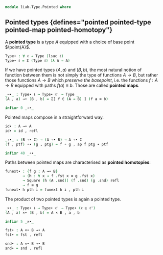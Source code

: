 <!--
```agda
open import 1Lab.Path
open import 1Lab.Type
```
-->

```agda
module 1Lab.Type.Pointed where
```

## Pointed types {defines="pointed pointed-type pointed-map pointed-homotopy"}

A **pointed type** is a type $A$ equipped with a choice of base point $\point{A}$.

```agda
Type∙ : ∀ ℓ → Type (lsuc ℓ)
Type∙ ℓ = Σ (Type ℓ) (λ A → A)
```

<!--
```agda
private variable
  ℓ ℓ' : Level
  A B C : Type∙ ℓ
```
-->

If we have pointed types $(A, a)$ and $(B, b)$, the most natural notion
of function between them is not simply the type of functions $A \to B$,
but rather those functions $A \to B$ which _preserve the basepoint_,
i.e. the functions $f : A \to B$ equipped with paths $f(a) \equiv b$.
Those are called **pointed maps**.

```agda
_→∙_ : Type∙ ℓ → Type∙ ℓ' → Type _
(A , a) →∙ (B , b) = Σ[ f ∈ (A → B) ] (f a ≡ b)

infixr 0 _→∙_
```

Pointed maps compose in a straightforward way.

```agda
id∙ : A →∙ A
id∙ = id , refl

_∘∙_ : (B →∙ C) → (A →∙ B) → A →∙ C
(f , ptf) ∘∙ (g , ptg) = f ∘ g , ap f ptg ∙ ptf

infixr 40 _∘∙_
```

Paths between pointed maps are characterised as **pointed homotopies**:

```agda
funext∙ : {f g : A →∙ B}
        → (h : ∀ x → f .fst x ≡ g .fst x)
        → Square (h (A .snd)) (f .snd) (g .snd) refl
        → f ≡ g
funext∙ h pth i = funext h i , pth i
```

The product of two pointed types is again a pointed type.

```agda
_×∙_ : Type∙ ℓ → Type∙ ℓ' → Type∙ (ℓ ⊔ ℓ')
(A , a) ×∙ (B , b) = A × B , a , b

infixr 5 _×∙_

fst∙ : A ×∙ B →∙ A
fst∙ = fst , refl

snd∙ : A ×∙ B →∙ B
snd∙ = snd , refl
```
